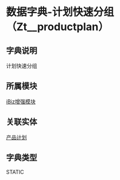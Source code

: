 # 数据字典-计划快速分组（Zt__productplan）
## 字典说明
计划快速分组

## 所属模块
[iBiz增强模块](../module/ibiz)

## 关联实体
[产品计划](../module/zentao/ProductPlan)

## 字典类型
STATIC



